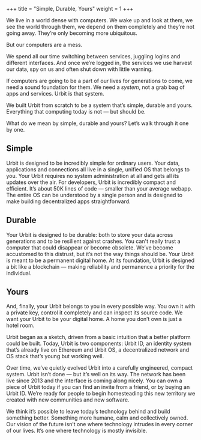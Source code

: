 +++
title = "Simple, Durable, Yours"
weight = 1
+++

We live in a world dense with computers. We wake up and look at them, we see the world through them, we depend on them completely and they’re not going away. They’re only becoming more ubiquitous.

But our computers are a mess.

We spend all our time switching between services, juggling logins and different interfaces. And once we’re logged in, the services we use harvest our data, spy on us and often shut down with little warning.

If computers are going to be a part of our lives for generations to come, we need a sound foundation for them. We need a _system_, not a grab bag of apps and services. Urbit is that system.

We built Urbit from scratch to be a system that’s simple, durable and yours. Everything that computing today is not — but should be. 

What do we mean by simple, durable and yours? Let’s walk through it one by one.

## Simple

Urbit is designed to be incredibly simple for ordinary users. Your data, applications and connections all live in a single, unified OS that belongs to you. Your Urbit requires no system administration at all and gets all its updates over the air. For developers, Urbit is incredibly compact and efficient. It’s about 50K lines of code — smaller than your average webapp. The entire OS can be understood by a single person and is designed to make building decentralized apps straightforward.

## Durable

Your Urbit is designed to be durable: both to store your data across generations and to be resilient against crashes. You can't really trust a computer that could disappear or become obsolete. We’ve become accustomed to this distrust, but it’s not the way things should be. Your Urbit is meant to be a permanent digital home. At its foundation, Urbit is designed a bit like a blockchain — making reliability and permanence a priority for the individual.

## Yours

And, finally, your Urbit belongs to you in every possible way. You own it with a private key, control it completely and can inspect its source code. We want your Urbit to be your digital home. A home you don’t own is just a hotel room. 

Urbit began as a sketch, driven from a basic intuition that a better platform could be built. Today, Urbit is two components: Urbit ID, an identity system that’s already live on Ethereum and Urbit OS, a decentralized network and OS stack that’s young but working well. 

Over time, we’ve quietly evolved Urbit into a carefully engineered, compact system. Urbit isn’t done — but it’s well on its way. The network has been live since 2013 and the interface is coming along nicely. You can own a piece of Urbit today if you can find an invite from a friend, or by buying an Urbit ID. We’re ready for people to begin homesteading this new territory we created with new communities and new software.

We think it’s possible to leave today’s technology behind and build something better. Something more humane, calm and collectively owned. Our vision of the future isn’t one where technology intrudes in every corner of our lives. It’s one where technology is mostly invisible.
